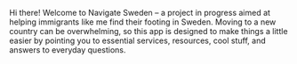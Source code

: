Hi there! Welcome to Navigate Sweden – a project in progress aimed at helping immigrants like me find their footing in Sweden. Moving to a new country can be overwhelming, so this app is designed to make things a little easier by pointing you to essential services, resources, cool stuff, and answers to everyday questions.
